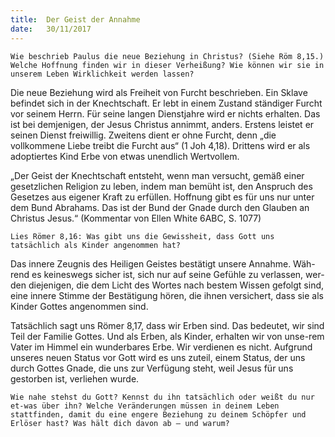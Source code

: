 ```yaml
---
title:  Der Geist der Annahme
date:   30/11/2017
---
```


`Wie beschrieb Paulus die neue Beziehung in Christus? (Siehe Röm 8,15.) Welche Hoffnung finden wir in dieser Verheißung? Wie können wir sie in unserem Leben Wirklichkeit werden lassen?`

Die neue Beziehung wird als Freiheit von Furcht beschrieben. Ein Sklave befindet sich in der Knechtschaft. Er lebt in einem Zustand ständiger Furcht vor seinem Herrn. Für seine langen Dienstjahre wird er nichts erhalten. Das ist bei demjenigen, der Jesus Christus annimmt, anders. Erstens leistet er seinen Dienst freiwillig. Zweitens dient er ohne Furcht, denn „die vollkommene Liebe treibt die Furcht aus“ (1 Joh 4,18). Drittens wird er als adoptiertes Kind Erbe von etwas unendlich Wertvollem.

„Der Geist der Knechtschaft entsteht, wenn man versucht, gemäß einer gesetzlichen Religion zu leben, indem man bemüht ist, den Anspruch des Gesetzes aus eigener Kraft zu erfüllen. Hoffnung gibt es für uns nur unter dem Bund Abrahams. Das ist der Bund der Gnade durch den Glauben an Christus Jesus.“ (Kommentar von Ellen White 6ABC, S. 1077)

`Lies Römer 8,16: Was gibt uns die Gewissheit, dass Gott uns tatsächlich als Kinder angenommen hat?`

Das innere Zeugnis des Heiligen Geistes bestätigt unsere Annahme. Wäh-rend es keineswegs sicher ist, sich nur auf seine Gefühle zu verlassen, wer-den diejenigen, die dem Licht des Wortes nach bestem Wissen gefolgt sind, eine innere Stimme der Bestätigung hören, die ihnen versichert, dass sie als Kinder Gottes angenommen sind.

Tatsächlich sagt uns Römer 8,17, dass wir Erben sind. Das bedeutet, wir sind Teil der Familie Gottes. Und als Erben, als Kinder, erhalten wir von unse-rem Vater im Himmel ein wunderbares Erbe. Wir verdienen es nicht. Aufgrund unseres neuen Status vor Gott wird es uns zuteil, einem Status, der uns durch Gottes Gnade, die uns zur Verfügung steht, weil Jesus für uns gestorben ist, verliehen wurde.

`Wie nahe stehst du Gott? Kennst du ihn tatsächlich oder weißt du nur et-was über ihn? Welche Veränderungen müssen in deinem Leben stattfinden, damit du eine engere Beziehung zu deinem Schöpfer und Erlöser hast? Was hält dich davon ab – und warum?`